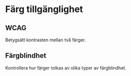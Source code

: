 # Färg tillgänglighet

## WCAG
Betygsätt kontrasten mellan två färger.

<ColorPicker />

## Färgblindhet
Kontrollera hur färger tolkas av olika typer av färgblindhet.

<ColorBlindness />

<EditPageButton />

<script setup>
import ColorPicker from '../../.vitepress/theme/components/color/color-picker-wcag.vue'
import ColorBlindness from '../../.vitepress/theme/components/color/color-blindness.vue'
import EditPageButton from '../../.vitepress/theme/components/edit-page-button.vue'
</script>
